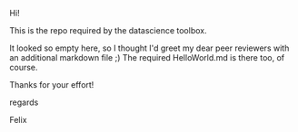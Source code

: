 Hi!

This is the repo required by the datascience toolbox.

It looked so empty here, so I thought I'd greet my dear peer reviewers
with an additional markdown file ;)
The required HelloWorld.md is there too, of course.


Thanks for your effort!

regards

Felix

